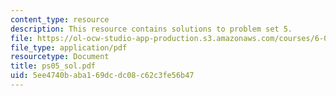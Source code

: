 ```yaml
---
content_type: resource
description: This resource contains solutions to problem set 5.
file: https://ol-ocw-studio-app-production.s3.amazonaws.com/courses/6-041-probabilistic-systems-analysis-and-applied-probability-spring-2006/5ee4740baba169dcdc08c62c3fe56b47_ps05_sol.pdf
file_type: application/pdf
resourcetype: Document
title: ps05_sol.pdf
uid: 5ee4740b-aba1-69dc-dc08-c62c3fe56b47
---
```

